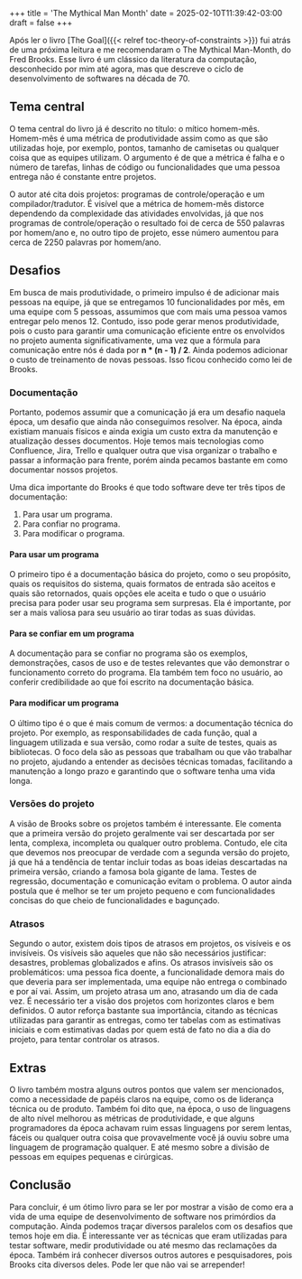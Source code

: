 +++
title = 'The Mythical Man Month'
date = 2025-02-10T11:39:42-03:00
draft = false
+++

Após ler o livro [The Goal]({{< relref toc-theory-of-constraints >}}) fui atrás de uma próxima leitura e me recomendaram o The Mythical Man-Month, do Fred Brooks. Esse livro é um clássico da literatura da computação, desconhecido por mim até agora, mas que descreve o ciclo de desenvolvimento de softwares na década de 70.

## Tema central
O tema central do livro já é descrito no título: o mítico homem-mês. Homem-mês é uma métrica de produtividade assim como as que são utilizadas hoje, por exemplo, pontos, tamanho de camisetas ou qualquer coisa que as equipes utilizam. O argumento é de que a métrica é falha e o número de tarefas, linhas de código ou funcionalidades que uma pessoa entrega não é constante entre projetos. 

O autor até cita dois projetos: programas de controle/operação e um compilador/tradutor.  É visível que a métrica de homem-mês distorce dependendo da complexidade das atividades envolvidas, já que nos programas de controle/operação o resultado foi de cerca de 550 palavras por homem/ano e, no outro tipo de projeto, esse número aumentou para cerca de 2250 palavras por homem/ano.

## Desafios
Em busca de mais produtividade, o primeiro impulso é de adicionar mais pessoas na equipe, já que se entregamos 10 funcionalidades por mês, em uma equipe com 5 pessoas, assumimos que com mais uma pessoa vamos entregar pelo menos 12. Contudo, isso pode gerar menos produtividade, pois o custo para garantir uma comunicação eficiente entre os envolvidos no projeto aumenta significativamente, uma vez que a fórmula para comunicação entre nós é dada por **n * (n - 1) / 2**. Ainda podemos adicionar o custo de treinamento de novas pessoas. Isso ficou conhecido como lei de Brooks.

### Documentação
Portanto, podemos assumir que a comunicação já era um desafio naquela época, um desafio que ainda não conseguimos resolver.  Na época, ainda existiam manuais físicos e ainda exigia um custo extra da manutenção e atualização desses documentos. Hoje temos mais tecnologias como Confluence, Jira, Trello e qualquer outra que visa organizar o trabalho e passar a informação para frente, porém ainda pecamos bastante em como documentar nossos projetos. 

Uma dica importante do Brooks é que todo software deve ter três tipos de documentação:
1. Para usar um programa.
2. Para confiar no programa.
3. Para modificar o programa.

#### Para usar um programa
O primeiro tipo é a documentação básica do projeto, como o seu propósito, quais os requisitos do sistema, quais formatos de entrada são aceitos e quais são retornados, quais opções ele aceita e tudo o que o usuário precisa para poder usar seu programa sem surpresas. Ela é importante, por ser a mais valiosa para seu usuário ao tirar todas as suas dúvidas.

#### Para se confiar em um programa
A documentação para se confiar no programa são os exemplos, demonstrações, casos de uso e de testes relevantes que vão demonstrar o funcionamento correto do programa. Ela também tem foco no usuário, ao conferir credibilidade ao que foi escrito na documentação básica.

#### Para modificar um programa
O último tipo é o que é mais comum de vermos: a documentação técnica do projeto. Por exemplo, as responsabilidades de cada função, qual a linguagem utilizada e sua versão, como rodar a suíte de testes, quais as bibliotecas. O foco dela são as pessoas que trabalham ou que vão trabalhar no projeto, ajudando a entender as decisões técnicas tomadas, facilitando a manutenção a longo prazo e garantindo que o software tenha uma vida longa.

### Versões do projeto
A visão de Brooks sobre os projetos também é interessante. Ele comenta que a primeira versão do projeto geralmente vai ser descartada por ser lenta, complexa, incompleta ou qualquer outro problema. Contudo, ele cita que devemos nos preocupar de verdade com a segunda versão do projeto, já que há a tendência de tentar incluir todas as boas ideias descartadas na primeira versão, criando a famosa bola gigante de lama. Testes de regressão, documentação e comunicação evitam o problema. O autor ainda postula que é melhor se ter um projeto pequeno e com funcionalidades concisas do que cheio de funcionalidades e bagunçado.

### Atrasos
Segundo o autor, existem dois tipos de atrasos em projetos, os visíveis e os invisíveis. Os visíveis são aqueles que não são necessários justificar: desastres, problemas globalizados e afins. Os atrasos invisíveis são os problemáticos: uma pessoa fica doente, a funcionalidade demora mais do que deveria para ser implementada, uma equipe não entrega o combinado e por aí vai. Assim, um projeto atrasa um ano, atrasando um dia de cada vez. É necessário ter a visão dos projetos com horizontes claros e bem definidos.  O autor reforça bastante sua importância, citando as técnicas utilizadas para garantir as entregas, como ter tabelas com as estimativas iniciais e com estimativas dadas por quem está de fato no dia a dia do projeto, para tentar controlar os atrasos.

## Extras
O livro também mostra alguns outros pontos que valem ser mencionados, como a necessidade de papéis claros na equipe, como os de liderança técnica ou de produto. Também foi dito que, na época, o uso de linguagens de alto nível melhorou as métricas de produtividade, e que alguns programadores da época achavam ruim essas linguagens por serem lentas, fáceis ou qualquer outra coisa que provavelmente você já ouviu sobre uma linguagem de programação qualquer. E até mesmo sobre a divisão de pessoas em equipes pequenas e cirúrgicas.

## Conclusão
Para concluir, é um ótimo livro para se ler por mostrar a visão de como era a vida de uma equipe de desenvolvimento de software nos primórdios da computação. Ainda podemos traçar diversos paralelos com os desafios que temos hoje em dia. É interessante ver as técnicas que eram utilizadas para testar software, medir produtividade ou até mesmo das reclamações da época. Também irá conhecer diversos outros autores e pesquisadores, pois Brooks cita diversos deles. Pode ler que não vai se arrepender!
 